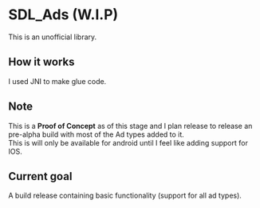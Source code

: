 # SDL_Ads (W.I.P)
This is an unofficial library.

## How it works
I used JNI to make glue code.

## Note
This is a **Proof of Concept** as of this stage and I plan release to release an pre-alpha build with most of the Ad types added to it.\
This is will only be available for android until I feel like adding support for IOS.

## Current goal

A build release containing basic functionality (support for all ad types).
